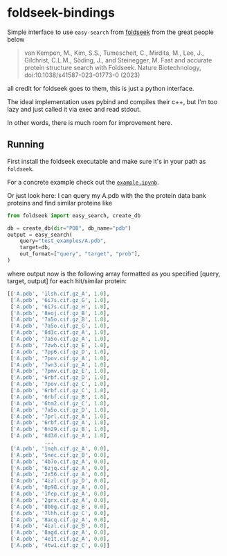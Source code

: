 # foldseek-bindings

Simple interface to use `easy-search` from [foldseek](https://github.com/steineggerlab/foldseek) from the great people below

> van Kempen, M., Kim, S.S., Tumescheit, C., Mirdita, M., Lee, J., Gilchrist, C.L.M., Söding, J., and Steinegger, M. Fast and accurate protein structure search with Foldseek. Nature Biotechnology, doi:10.1038/s41587-023-01773-0 (2023)

all credit for foldseek goes to them, this is just a python interface. 

The ideal implementation uses pybind and compiles their c++, but I'm too lazy and just called it via exec and read stdout. 

In other words, there is much room for improvement here.

## Running

First install the foldseek executable and make sure it's in your path as `foldseek`. 

For a concrete example check out the [`example.ipynb`](./example.ipynb).

Or just look here: I can query my A.pdb with the the protein data bank proteins and find similar proteins like

```py
from foldseek import easy_search, create_db

db = create_db(dir="PDB", db_name="pdb")
output = easy_search(
	query="test_examples/A.pdb",
	target=db,
	out_format=["query", "target", "prob"],
)
```

where output now is the following array formatted as you specified [query, target, output] for each hit/similar protein:

```py
[['A.pdb', '1lsh.cif.gz_A', 1.0],
 ['A.pdb', '6i7s.cif.gz_G', 1.0],
 ['A.pdb', '6i7s.cif.gz_H', 1.0],
 ['A.pdb', '8eoj.cif.gz_B', 1.0],
 ['A.pdb', '7a5o.cif.gz_B', 1.0],
 ['A.pdb', '7a5o.cif.gz_G', 1.0],
 ['A.pdb', '8d3c.cif.gz_A', 1.0],
 ['A.pdb', '7a5o.cif.gz_A', 1.0],
 ['A.pdb', '7zwh.cif.gz_E', 1.0],
 ['A.pdb', '7pp6.cif.gz_D', 1.0],
 ['A.pdb', '7pov.cif.gz_A', 1.0],
 ['A.pdb', '7wn3.cif.gz_A', 1.0],
 ['A.pdb', '7pmv.cif.gz_E', 1.0],
 ['A.pdb', '6rbf.cif.gz_D', 1.0],
 ['A.pdb', '7pov.cif.gz_C', 1.0],
 ['A.pdb', '6rbf.cif.gz_C', 1.0],
 ['A.pdb', '6rbf.cif.gz_B', 1.0],
 ['A.pdb', '6tm2.cif.gz_C', 1.0],
 ['A.pdb', '7a5o.cif.gz_D', 1.0],
 ['A.pdb', '7prl.cif.gz_A', 1.0],
 ['A.pdb', '6rbf.cif.gz_A', 1.0],
 ['A.pdb', '6n29.cif.gz_B', 1.0],
 ['A.pdb', '8d3d.cif.gz_A', 1.0],
 			...
 ['A.pdb', '1nqh.cif.gz_A', 0.0],
 ['A.pdb', '5nec.cif.gz_B', 0.0],
 ['A.pdb', '4b7o.cif.gz_A', 0.0],
 ['A.pdb', '6zjq.cif.gz_A', 0.0],
 ['A.pdb', '2x56.cif.gz_A', 0.0],
 ['A.pdb', '4izl.cif.gz_D', 0.0],
 ['A.pdb', '8p98.cif.gz_A', 0.0],
 ['A.pdb', '1fep.cif.gz_A', 0.0],
 ['A.pdb', '2grx.cif.gz_A', 0.0],
 ['A.pdb', '8b0g.cif.gz_B', 0.0],
 ['A.pdb', '7lhh.cif.gz_C', 0.0],
 ['A.pdb', '8acq.cif.gz_A', 0.0],
 ['A.pdb', '4izl.cif.gz_B', 0.0],
 ['A.pdb', '8agd.cif.gz_A', 0.0],
 ['A.pdb', '4e1t.cif.gz_A', 0.0],
 ['A.pdb', '4tw1.cif.gz_C', 0.0]]
```